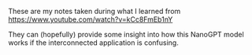 These are my notes taken during what I learned from https://www.youtube.com/watch?v=kCc8FmEb1nY

They can (hopefully) provide some insight into how this NanoGPT model works if the interconnected application is confusing.
